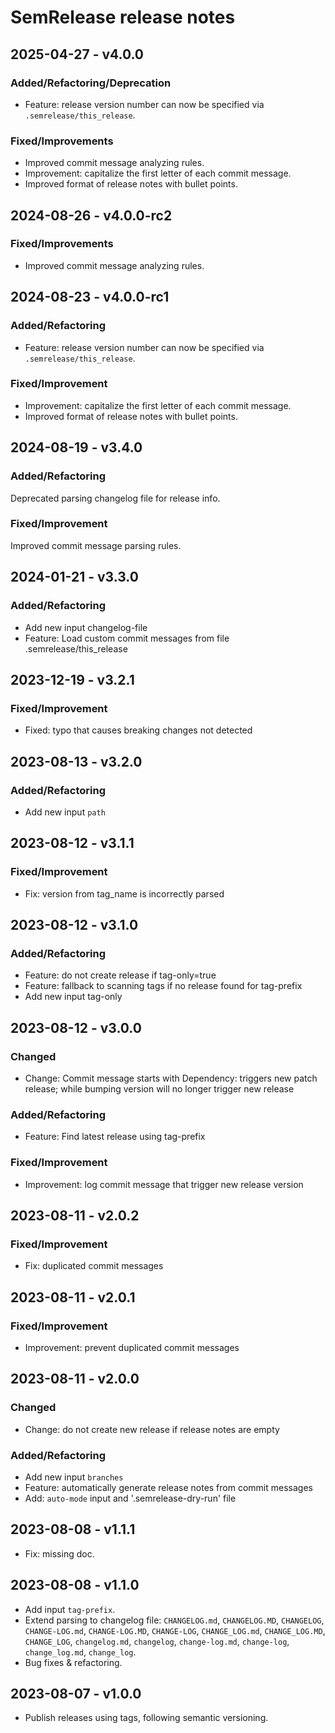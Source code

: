 # SemRelease release notes

## 2025-04-27 - v4.0.0

### Added/Refactoring/Deprecation

- Feature: release version number can now be specified via `.semrelease/this_release`.

### Fixed/Improvements

- Improved commit message analyzing rules.
- Improvement: capitalize the first letter of each commit message.
- Improved format of release notes with bullet points.

## 2024-08-26 - v4.0.0-rc2

### Fixed/Improvements

- Improved commit message analyzing rules.

## 2024-08-23 - v4.0.0-rc1

### Added/Refactoring

- Feature: release version number can now be specified via `.semrelease/this_release`.

### Fixed/Improvement

- Improvement: capitalize the first letter of each commit message.
- Improved format of release notes with bullet points.

## 2024-08-19 - v3.4.0

### Added/Refactoring

Deprecated parsing changelog file for release info.

### Fixed/Improvement

Improved commit message parsing rules.

## 2024-01-21 - v3.3.0

### Added/Refactoring

- Add new input changelog-file
- Feature: Load custom commit messages from file .semrelease/this_release

## 2023-12-19 - v3.2.1

### Fixed/Improvement

- Fixed: typo that causes breaking changes not detected

## 2023-08-13 - v3.2.0

### Added/Refactoring

- Add new input `path`

## 2023-08-12 - v3.1.1

### Fixed/Improvement

- Fix: version from tag_name is incorrectly parsed

## 2023-08-12 - v3.1.0

### Added/Refactoring

- Feature: do not create release if tag-only=true
- Feature: fallback to scanning tags if no release found for tag-prefix
- Add new input tag-only

## 2023-08-12 - v3.0.0

### Changed

- Change: Commit message starts with Dependency: triggers new patch release; while bumping version will no longer trigger new release

### Added/Refactoring

- Feature: Find latest release using tag-prefix

### Fixed/Improvement

- Improvement: log commit message that trigger new release version

## 2023-08-11 - v2.0.2

### Fixed/Improvement

- Fix: duplicated commit messages

## 2023-08-11 - v2.0.1

### Fixed/Improvement

- Improvement: prevent duplicated commit messages

## 2023-08-11 - v2.0.0

### Changed

- Change: do not create new release if release notes are empty

### Added/Refactoring

- Add new input `branches`
- Feature: automatically generate release notes from commit messages
- Add: `auto-mode` input and '.semrelease-dry-run' file

## 2023-08-08 - v1.1.1

- Fix: missing doc.

## 2023-08-08 - v1.1.0

- Add input `tag-prefix`.
- Extend parsing to changelog file: `CHANGELOG.md`, `CHANGELOG.MD`, `CHANGELOG`, `CHANGE-LOG.md`, `CHANGE-LOG.MD`,
`CHANGE-LOG`, `CHANGE_LOG.md`, `CHANGE_LOG.MD`, `CHANGE_LOG`, `changelog.md`, `changelog`, `change-log.md`,
`change-log`, `change_log.md`, `change_log`.
- Bug fixes & refactoring.

## 2023-08-07 - v1.0.0

- Publish releases using tags, following semantic versioning.
